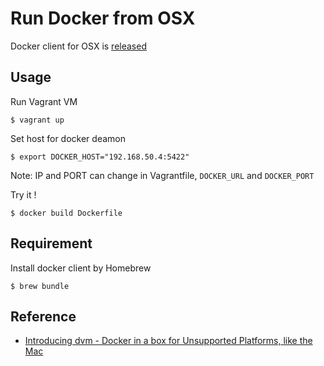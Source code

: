 # Run Docker from OSX

Docker client for OSX is [released](https://github.com/dotcloud/docker/blob/master/CHANGELOG.md#073-2014-01-02)

## Usage

Run Vagrant VM

```
$ vagrant up
```

Set host for docker deamon
```
$ export DOCKER_HOST="192.168.50.4:5422"
```
Note: IP and PORT can change in Vagrantfile, `DOCKER_URL` and `DOCKER_PORT`


Try it !

```
$ docker build Dockerfile
```

## Requirement

Install docker client by Homebrew

```
$ brew bundle
```


## Reference

- [Introducing dvm - Docker in a box for Unsupported Platforms, like the Mac](http://hw-ops.com/blog/2014/01/07/introducing-dvm-docker-in-a-box-for-unsupported-platforms/)

